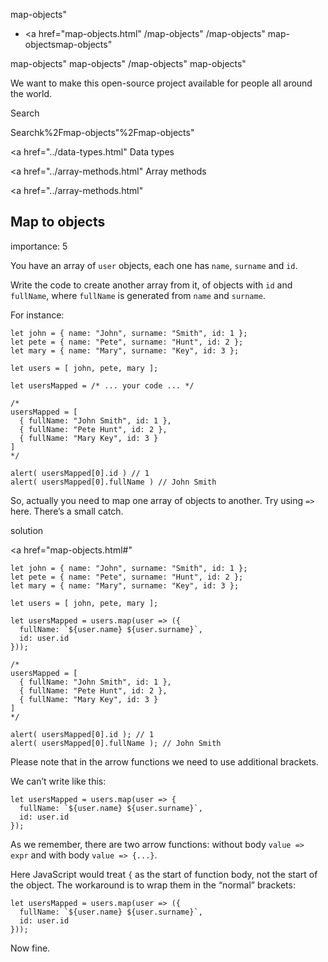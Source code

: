 map-objects"

-   <a href="map-objects.html"
    /map-objects"
    /map-objects"
    map-objectsmap-objects"

<!-- -->

map-objects"
map-objects"
/map-objects"
map-objects"

We want to make this open-source project available for people all around the world.

Search

Searchk%2Fmap-objects"%2Fmap-objects" </a>

<a href="../data-types.html" Data types</span></a>

<a href="../array-methods.html" Array methods</span></a>

<a href="../array-methods.html"

## Map to objects

<span class="task__importance" title="How important is the task, from 1 to 5">importance: 5</span>

You have an array of `user` objects, each one has `name`, `surname` and `id`.

Write the code to create another array from it, of objects with `id` and `fullName`, where `fullName` is generated from `name` and `surname`.

For instance:

    let john = { name: "John", surname: "Smith", id: 1 };
    let pete = { name: "Pete", surname: "Hunt", id: 2 };
    let mary = { name: "Mary", surname: "Key", id: 3 };

    let users = [ john, pete, mary ];

    let usersMapped = /* ... your code ... */

    /*
    usersMapped = [
      { fullName: "John Smith", id: 1 },
      { fullName: "Pete Hunt", id: 2 },
      { fullName: "Mary Key", id: 3 }
    ]
    */

    alert( usersMapped[0].id ) // 1
    alert( usersMapped[0].fullName ) // John Smith

So, actually you need to map one array of objects to another. Try using `=>` here. There’s a small catch.

solution

<a href="map-objects.html#"
<a href="map-objects.html#" class="toolbar__button toolbar__button_edit" title="open in sandbox"></a>

    let john = { name: "John", surname: "Smith", id: 1 };
    let pete = { name: "Pete", surname: "Hunt", id: 2 };
    let mary = { name: "Mary", surname: "Key", id: 3 };

    let users = [ john, pete, mary ];

    let usersMapped = users.map(user => ({
      fullName: `${user.name} ${user.surname}`,
      id: user.id
    }));

    /*
    usersMapped = [
      { fullName: "John Smith", id: 1 },
      { fullName: "Pete Hunt", id: 2 },
      { fullName: "Mary Key", id: 3 }
    ]
    */

    alert( usersMapped[0].id ); // 1
    alert( usersMapped[0].fullName ); // John Smith

Please note that in the arrow functions we need to use additional brackets.

We can’t write like this:

    let usersMapped = users.map(user => {
      fullName: `${user.name} ${user.surname}`,
      id: user.id
    });

As we remember, there are two arrow functions: without body `value => expr` and with body `value => {...}`.

Here JavaScript would treat `{` as the start of function body, not the start of the object. The workaround is to wrap them in the “normal” brackets:

    let usersMapped = users.map(user => ({
      fullName: `${user.name} ${user.surname}`,
      id: user.id
    }));

Now fine.
